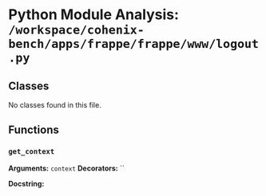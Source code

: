 # Python Module Analysis: `/workspace/cohenix-bench/apps/frappe/frappe/www/logout.py`

## Classes

No classes found in this file.


## Functions

### `get_context`
**Arguments:** `context`
**Decorators:** ``

**Docstring:**
```

```

